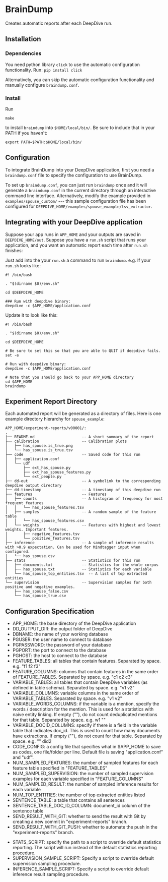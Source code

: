 BrainDump
====

Creates automatic reports after each DeepDive run.


Installation
----

### Dependencies

You need python library `click` to use the automatic configuration 
functionality. Run: ```pip install click```

Alternatively, you can skip the automatic configuration functionality 
and manually configure `braindump.conf`.

### Install

Run

```
make
```

to install `braindump` into `$HOME/local/bin/`. Be sure to include that in your PATH if you haven't:

`export PATH=$PATH:$HOME/local/bin/`

Configuration
----

To integrate BrainDump into your DeepDive application, first you need a `braindump.conf` file to specify the configuration to use BrainDump.

To set up `braindump.conf`, you can just run `braindump` once and it
will generate a `braindump.conf` in the current directory through an
interactive command line interface. Alternatively, modify the example
provided in `examples/spouse_custom/` --- this sample configuration
file has been configured for
`DEEPDIVE_HOME/examples/spouse_example/tsv_extractor`.


Integrating with your DeepDive application
----

Suppose your app runs in `APP_HOME` and your outputs are saved in `DEEPDIVE_HOME/out`. Suppose you have a `run.sh` script that runs your application, and you want an automatic report each time after `run.sh` finishes:

Just add into the your `run.sh` a command to run `braindump`. e.g. If your `run.sh` looks like:

```
#! /bin/bash

. "$(dirname $0)/env.sh"

cd $DEEPDIVE_HOME

### Run with deepdive binary:
deepdive -c $APP_HOME/application.conf
```

Update it to look like this:

```
#! /bin/bash

. "$(dirname $0)/env.sh"

cd $DEEPDIVE_HOME

# Be sure to set this so that you are able to QUIT if deepdive fails.
set -e

# Run with deepdive binary:
deepdive -c $APP_HOME/application.conf

# Note that you should go back to your APP_HOME directory
cd $APP_HOME  
braindump
```

Experiment Report Directory
----

Each automated report will be generated as a directory of files. Here is one example directory hierarchy for `spouse_example`:

```
APP_HOME/experiment-reports/v00001/:
.
├── README.md                     -- A short summary of the report
├── calibration                   -- Calibration plots
│   ├── has_spouse.is_true.png
│   └── has_spouse.is_true.tsv
├── code                          -- Saved code for this run
│   ├── application.conf
│   └── udf
│       ├── ext_has_spouse.py
│       ├── ext_has_spouse_features.py
│       └── ext_people.py
├── dd-out                        -- A symbolink to the corresponding deepdive output directory
├── dd-timestamp                  -- A timestamp of this deepdive run
├── features                      -- Features
│   ├── counts                    -- A histogram of frequency for most frequent features
│   │   └── has_spouse_features.tsv
│   ├── samples                   -- A random sample of the feature table
│   │   └── has_spouse_features.csv
│   └── weights                   -- Features with highest and lowest weights. Important features.
│       ├── negative_features.tsv
│       └── positive_features.tsv
├── inference                     -- A sample of inference results with >0.9 expectation. Can be used for Mindtagger input when configured.
│   └── has_spouse.csv
├── stats                         -- Statistics for this run
│   ├── documents.txt             -- Statistics for the whole corpus
│   ├── has_spouse.txt            -- Statistics for each variable
│   └── has_spouse_top_entities.tsv  -- A list of top extracted entities
└── supervision                   -- Supervision samples for both positive and negative examples.
    ├── has_spouse_false.csv
    └── has_spouse_true.csv

```


Configuration Specification
----

- APP_HOME: the base directory of the DeepDive application
- DD_OUTPUT_DIR: the output folder of DeepDive
- DBNAME: the name of your working database
- PGUSER: the user name to connect to database
- PGPASSWORD: the password of your database
- PGPORT: the port to connect to the database
- PGHOST: the host to connect to the database
- FEATURE_TABLES: all tables that contain features. Separated by space. e.g. "f1 f2 f3"
- FEATURE_COLUMNS: columns that contain features in the same order of FEATURE_TABLES. Separated by space. e.g. "c1 c2 c3"
- VARIABLE_TABLES: all tables that contain DeepDive variables (as defined in table schema). Separated by space. e.g. "v1 v2"
- VARIABLE_COLUMNS: variable columns in the same order of VARIABLE_TABLES. Separated by space. e.g. "v1 v2"
- VARIABLE_WORDS_COLUMNS: if the variable is a mention, specify the words / description for the mention. This is used for a statistics with naive entity linking. If empty (""), do not count deduplicated mentions for that table. Separated by space. e.g. w1 ""
- VARIABLE_DOCID_COLUMNS: specify if there is a field in the variable table that indicates doc_id. This is used to count how many documents have extractions. If empty (""), do not count for that table. Separated by space. e.g. "" did2
- CODE_CONFIG: a config file that specifies what in $APP_HOME to save as codes, one file/folder per line. Default file is saving "application.conf" and "udf".
- NUM_SAMPLED_FEATURES: the number of sampled features for each feature table specified in "FEATURE_TABLES"
- NUM_SAMPLED_SUPERVISION: the number of sampled supervision examples for each variable specified in "FEATURE_COLUMNS"
- NUM_SAMPLED_RESULT: the number of sampled inference results for each variable
- NUM_TOP_ENTITIES: the number of top extracted entities listed
- SENTENCE_TABLE: a table that contains all sentences
- SENTENCE_TABLE_DOC_ID_COLUMN: document_id column of the sentence table
- SEND_RESULT_WITH_GIT: whether to send the result with Git by creating a new commit in "experiment-reports" branch.
- SEND_RESULT_WITH_GIT_PUSH: whether to automate the push in the "experiment-reports" branch.
<!-- - SEND_RESULT_WITH_EMAIL: whether to send an email report (not implemented yet) -->
- STATS_SCRIPT: specify the path to a script to override default statistics reporting. The script will run instead of the default statistics reporting procedure.
- SUPERVISION_SAMPLE_SCRIPT: Specify a script to override default supervision sampling procedure.
- INFERENCE_SAMPLE_SCRIPT: Specify a script to override default inference result sampling procedure.
